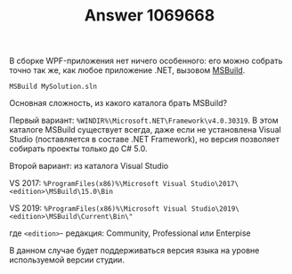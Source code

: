 ﻿---
title: "Answer 1069668"
se.owner.user_id: 240512
se.owner.display_name: "MSDN.WhiteKnight"
se.owner.link: "https://ru.stackoverflow.com/users/240512/msdn-whiteknight"
se.answer_id: 1069668
se.question_id: 1068675
se.post_type: answer
se.score: 0
se.is_accepted: False
---
<p>В сборке WPF-приложения нет ничего особенного: его можно собрать точно так же, как любое приложение .NET, вызовом <a href="https://docs.microsoft.com/ru-ru/visualstudio/msbuild/msbuild-command-line-reference?view=vs-2019" rel="nofollow noreferrer">MSBuild</a>.</p>

<pre><code>MSBuild MySolution.sln
</code></pre>

<p>Основная сложность, из какого каталога брать MSBuild?</p>

<p>Первый вариант: <code>%WINDIR%\Microsoft.NET\Framework\v4.0.30319</code>. В этом каталоге MSBuild существует всегда, даже если не установлена Visual Studio (поставляется в составе .NET Framework), но версия позволяет собирать проекты только до C# 5.0. </p>

<p>Второй вариант: из каталога Visual Studio</p>

<p>VS 2017: <code>%ProgramFiles(x86)%\Microsoft Visual Studio\2017\&lt;edition&gt;\MSBuild\15.0\Bin</code></p>

<p>VS 2019: <code>%ProgramFiles(x86)%\Microsoft Visual Studio\2019\&lt;edition&gt;\MSBuild\Current\Bin\"</code></p>

<p>где <code>&lt;edition&gt;</code>- редакция: Community, Professional или Enterpise</p>

<p>В данном случае будет поддерживаться версия языка на уровне используемой версии студии.</p>
